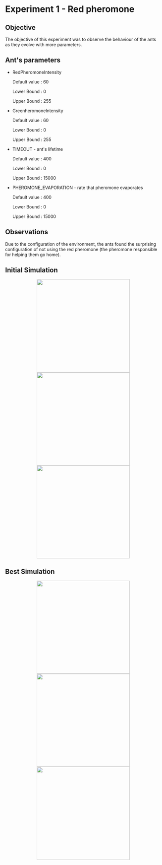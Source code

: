 # Experiment 1 - Red pheromone

## Objective
The objective of this experiment was to observe the behaviour of the ants as they evolve with more parameters.

## Ant's parameters 
- RedPheromoneIntensity

  Default value : 60
  
  Lower Bound : 0
  
  Upper Bound : 255
  
- GreenheromoneIntensity

  Default value : 60
  
  Lower Bound : 0
  
  Upper Bound : 255

- TIMEOUT - ant's lifetime

  Default value : 400
  
  Lower Bound : 0
  
  Upper Bound : 15000

- PHEROMONE_EVAPORATION - rate that pheromone evaporates

  Default value : 400
  
  Lower Bound : 0
  
  Upper Bound : 15000

## Observations

  Due to the configuration of the environment, the ants found the surprising configuration of not using the red pheromone (the pheromone responsible for helping them go home).

## Initial Simulation
<p align = "center">
  <img width = "300" src = "https://github.com/kenzonobre/Hardware-Accelerated-Ant-Colony-Based-Swarm-System/tree/main/Simulations%20with%20Genetic%20Algorithm/Experiment1/imgs/initialSimulation1.png">
  <img width = "300" src = "https://github.com/kenzonobre/Hardware-Accelerated-Ant-Colony-Based-Swarm-System/tree/main/Simulations%20with%20Genetic%20Algorithm/Experiment1/imgs/initialSimulation2.png">
  <img width = "300" src = "https://github.com/kenzonobre/Hardware-Accelerated-Ant-Colony-Based-Swarm-System/tree/main/Simulations%20with%20Genetic%20Algorithm/Experiment1/imgs/initialSimulation3.png">
</p>

## Best Simulation

<p align = "center">
  <img width = "300" src = "https://github.com/kenzonobre/Hardware-Accelerated-Ant-Colony-Based-Swarm-System/tree/main/Simulations%20with%20Genetic%20Algorithm/Experiment1/imgs/bestSimulation1.png">
  <img width = "300" src = "https://github.com/kenzonobre/Hardware-Accelerated-Ant-Colony-Based-Swarm-System/tree/main/Simulations%20with%20Genetic%20Algorithm/Experiment1/imgs/bestSimulation2.png">
  <img width = "300" src = "https://github.com/kenzonobre/Hardware-Accelerated-Ant-Colony-Based-Swarm-System/tree/main/Simulations%20with%20Genetic%20Algorithm/Experiment1/imgs/bestSimulation3.png">
</p>


